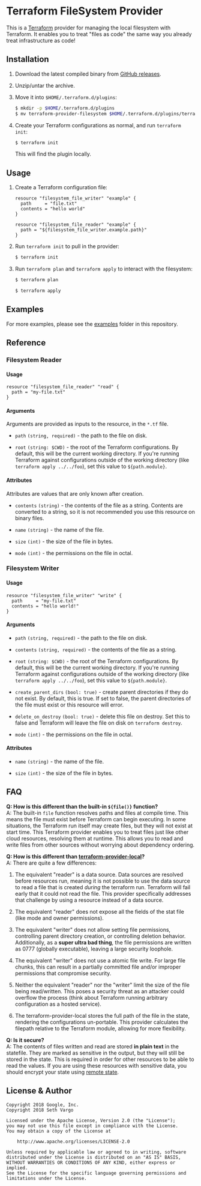 # Terraform FileSystem Provider

This is a [Terraform][terraform] provider for managing the local filesystem with
Terraform. It enables you to treat "files as code" the same way you already
treat infrastructure as code!


## Installation

1. Download the latest compiled binary from [GitHub releases][releases].

1. Unzip/untar the archive.

1. Move it into `$HOME/.terraform.d/plugins`:

    ```sh
    $ mkdir -p $HOME/.terraform.d/plugins
    $ mv terraform-provider-filesystem $HOME/.terraform.d/plugins/terraform-provider-filesystem
    ```

1. Create your Terraform configurations as normal, and run `terraform init`:

    ```sh
    $ terraform init
    ```

    This will find the plugin locally.


## Usage

1. Create a Terraform configuration file:

    ```hcl
    resource "filesystem_file_writer" "example" {
      path     = "file.txt"
      contents = "hello world"
    }

    resource "filesystem_file_reader" "example" {
      path = "${filesystem_file_writer.example.path}"
    }
    ```

1. Run `terraform init` to pull in the provider:

    ```sh
    $ terraform init
    ```

1. Run `terraform plan` and `terraform apply` to interact with the filesystem:

    ```sh
    $ terraform plan

    $ terraform apply
    ```

## Examples

For more examples, please see the [examples][examples] folder in this
repository.

## Reference

### Filesystem Reader

#### Usage

```hcl
resource "filesystem_file_reader" "read" {
  path = "my-file.txt"
}
```

#### Arguments

Arguments are provided as inputs to the resource, in the `*.tf` file.

- `path` `(string, required)` - the path to the file on disk.

- `root` `(string: $CWD)` - the root of the Terraform configurations. By
  default, this will be the current working directory. If you're running
  Terraform against configurations outside of the working directory (like
  `terraform apply ../../foo`), set this value to `${path.module}`.

#### Attributes

Attributes are values that are only known after creation.

- `contents` `(string)` - the contents of the file as a string. Contents are
  converted to a string, so it is not recommended you use this resource on
  binary files.

- `name` `(string)` - the name of the file.

- `size` `(int)` - the size of the file in bytes.

- `mode` `(int)` - the permissions on the file in octal.


### Filesystem Writer

#### Usage

```hcl
resource "filesystem_file_writer" "write" {
  path     = "my-file.txt"
  contents = "hello world!"
}
```

#### Arguments

- `path` `(string, required)` - the path to the file on disk.

- `contents` `(string, required)` - the contents of the file as a string.

- `root` `(string: $CWD)` - the root of the Terraform configurations. By
  default, this will be the current working directory. If you're running
  Terraform against configurations outside of the working directory (like
  `terraform apply ../../foo`), set this value to `${path.module}`.

- `create_parent_dirs` `(bool: true)` - create parent directories if they do not
  exist. By default, this is true. If set to false, the parent directories of
  the file must exist or this resource will error.

- `delete_on_destroy` `(bool: true)` - delete this file on destroy. Set this to
  false and Terraform will leave the file on disk on `terraform destroy`.

- `mode` `(int)` - the permissions on the file in octal.

#### Attributes

- `name` `(string)` - the name of the file.

- `size` `(int)` - the size of the file in bytes.

## FAQ

**Q: How is this different than the built-in `${file()}` function?**<br>
A: The built-in `file` function resolves paths and files at compile time. This
means the file must exist before Terraform can begin executing. In some
situations, the Terraform run itself may create files, but they will not exist
at start time. This Terraform provider enables you to treat files just like
other cloud resources, resolving them at runtime. This allows you to read and
write files from other sources without worrying about dependency ordering.

**Q: How is this different than [terraform-provider-local][terraform-provider-local]?**<br>
A: There are quite a few differences:

1. The equivalent "reader" is a data source. Data sources are resolved before
resources run, meaning it is not possible to use the data source to read a file
that is created _during_ the terraform run. Terraform will fail early that it
could not read the file. This provider specifically addresses that challenge by
using a resource instead of a data source.

1. The equivalent "reader" does not expose all the fields of the stat file (like
mode and owner permissions).

1. The equivalent "writer" does not allow setting file permissions, controlling
parent directory creation, or controlling deletion behavior. Additionally, as a
**super ultra bad thing**, the file permissions are written as 0777 (globally
executable), leaving a large security loophole.

1. The equivalent "writer" does not use a atomic file write. For large file
chunks, this can result in a partially committed file and/or improper
permissions that compromise security.

1. Neither the equivalent "reader" nor the "writer" limit the size of the file
being read/written. This poses a security threat as an attacker could overflow
the process (think about Terraform running arbitrary configuration as a hosted
service).

1. The terraform-provider-local stores the full path of the file in the state,
rendering the configurations un-portable. This provider calculates the filepath
relative to the Terraform module, allowing for more flexibility.

**Q: Is it secure?**<br>
A: The contents of files written and read are stored **in plain text** in the
statefile. They are marked as sensitive in the output, but they will still be
stored in the state. This is required in order for other resources to be able to
read the values. If you are using these resources with sensitive data, you
should encrypt your state using [remote state][remote-state].

## License & Author

```
Copyright 2018 Google, Inc.
Copyright 2018 Seth Vargo

Licensed under the Apache License, Version 2.0 (the "License");
you may not use this file except in compliance with the License.
You may obtain a copy of the License at

    http://www.apache.org/licenses/LICENSE-2.0

Unless required by applicable law or agreed to in writing, software
distributed under the License is distributed on an "AS IS" BASIS,
WITHOUT WARRANTIES OR CONDITIONS OF ANY KIND, either express or implied.
See the License for the specific language governing permissions and
limitations under the License.
```

[terraform]: https://www.terraform.io/
[releases]: https://github.com/sethvargo/terraform-provider-filesystem/releases
[examples]: https://github.com/sethvargo/terraform-provider-filesystem/tree/master/examples
[remote-state]: https://www.terraform.io/docs/state/remote.html
[terraform-provider-local]: https://github.com/terraform-providers/terraform-provider-local
